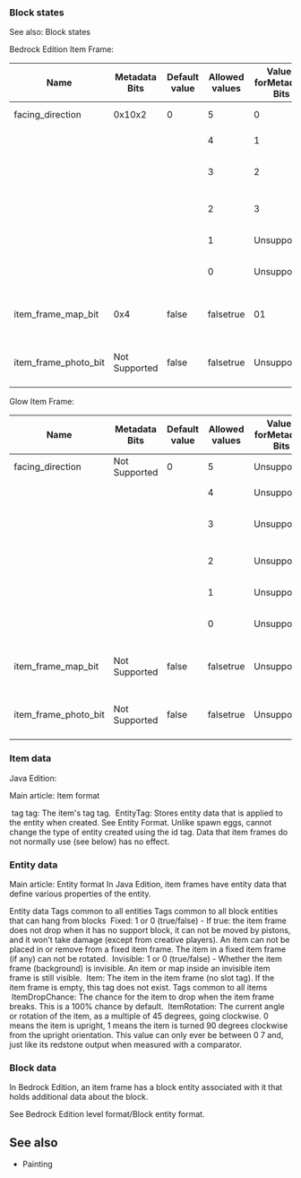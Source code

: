 ### Block states
See also: Block states

Bedrock Edition
Item Frame:

| Name                 | Metadata Bits | Default value | Allowed values | Values forMetadata Bits | Description                         |
|----------------------|---------------|---------------|----------------|-------------------------|-------------------------------------|
| facing_direction     | 0x10x2        | 0             | 5              | 0                       | East facing item frame              |
|                      |               |               | 4              | 1                       | West facing item frame              |
|                      |               |               | 3              | 2                       | South facing item frame             |
|                      |               |               | 2              | 3                       | North facing item frame             |
|                      |               |               | 1              | Unsupported             | Up facing item frame                |
|                      |               |               | 0              | Unsupported             | Down facing item frame              |
| item_frame_map_bit   | 0x4           | false         | falsetrue      | 01                      | If this item frame contains a map.  |
| item_frame_photo_bit | Not Supported | false         | falsetrue      | Unsupported             | If this item frame contains aphoto. |

Glow Item Frame:

| Name                 | Metadata Bits | Default value | Allowed values | Values forMetadata Bits | Description                         |
|----------------------|---------------|---------------|----------------|-------------------------|-------------------------------------|
| facing_direction     | Not Supported | 0             | 5              | Unsupported             | East facing item frame              |
|                      |               |               | 4              | Unsupported             | West facing item frame              |
|                      |               |               | 3              | Unsupported             | South facing item frame             |
|                      |               |               | 2              | Unsupported             | North facing item frame             |
|                      |               |               | 1              | Unsupported             | Up facing item frame                |
|                      |               |               | 0              | Unsupported             | Down facing item frame              |
| item_frame_map_bit   | Not Supported | false         | falsetrue      | Unsupported             | If this item frame contains a map.  |
| item_frame_photo_bit | Not Supported | false         | falsetrue      | Unsupported             | If this item frame contains aphoto. |



### Item data
Java Edition:

Main article: Item format

 tag tag: The item's tag tag.
 EntityTag: Stores entity data that is applied to the entity when created.
See Entity Format.
Unlike spawn eggs, cannot change the type of entity created using the id tag. Data that item frames do not normally use (see below) has no effect. 


### Entity data
Main article: Entity format
In Java Edition, item frames have entity data that define various properties of the entity.


 Entity data
Tags common to all entities
Tags common to all block entities that can hang from blocks
 Fixed:  1 or 0 (true/false) -  If true: the item frame does not drop when it has no support block, it can not be moved by pistons, and it won't take damage (except from creative players). An item can not be placed in or remove from a fixed item frame. The item in a fixed item frame (if any) can not be rotated.
 Invisible: 1 or 0 (true/false) -  Whether the item frame (background) is invisible. An item or map inside an invisible item frame is still visible.
 Item: The item in the item frame (no slot tag). If the item frame is empty, this tag does not exist.
Tags common to all items
 ItemDropChance: The chance for the item to drop when the item frame breaks. This is a 100% chance by default.
 ItemRotation: The current angle or rotation of the item, as a multiple of 45 degrees, going clockwise. 0 means the item is upright, 1 means the item is turned 90 degrees clockwise from the upright orientation. This value can only ever be between 0 7 and, just like its redstone output when measured with a comparator.

### Block data
In Bedrock Edition, an item frame has a block entity associated with it that holds additional data about the block.

See Bedrock Edition level format/Block entity format.

## See also
- Painting


